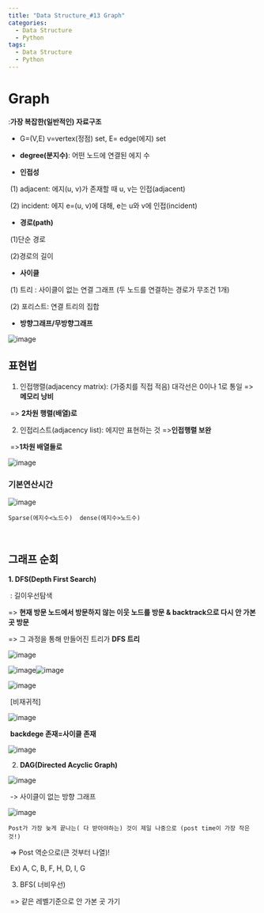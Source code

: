 ```yaml
---
title: "Data Structure_#13 Graph"
categories:
  - Data Structure
  - Python
tags:
  - Data Structure
  - Python
---
```


# Graph

:**가장 복잡한(일반적인) 자료구조**

- G=(V,E)      v=vertex(정점) set, E= edge(에지) set

* **degree(분지수)**: 어떤 노드에 연결된 에지 수

* **인접성**

​      (1) adjacent: 에지(u, v)가 존재할 때 u, v는 인접(adjacent)

​      (2) incident: 에지 e=(u, v)에 대해, e는 u와 v에 인접(incident)

* **경로(path)**

​      (1)단순 경로

​      (2)경로의 길이

* **사이클**

​      (1) 트리 : 사이클이 없는 연결 그래프 (두 노드를 연결하는 경로가 무조건 1개)

​      (2) 포리스트: 연결 트리의 집합 

- **방향그래프/무방향그래프**

![image](https://user-images.githubusercontent.com/79195793/120956839-71e4c180-c78f-11eb-9259-c812aadc4761.png)

## 표현법

1.  인접행렬(adjacency matrix): (가중치를 직접 적음) 대각선은 0이나 1로 통일 =>**메모리 낭비**

   ​		=> **2차원 행렬(배열)로**

2. 인접리스트(adjacency list): 에지만 표현하는 것 =>**인접행렬 보완**

​                 =>**1차원 배열들로**



![image](https://user-images.githubusercontent.com/79195793/120956848-76a97580-c78f-11eb-8de3-770a5fcfd5d4.png)

### 기본연산시간

![image](https://user-images.githubusercontent.com/79195793/120956887-8fb22680-c78f-11eb-933a-56f1478ea3b4.png)

    Sparse(에지수<노드수)  dense(에지수>노드수)
​							

## 그래프 순회

**1. DFS(Depth First Search)**

​	: 길이우선탐색

=> **현재 방문 노드에서 방문하지 않는 이웃 노드를 방문 & backtrack으로 다시 안 가본곳 방문**

=> 그 과정을 통해 만들어진 트리가 **DFS 트리**

![image](https://user-images.githubusercontent.com/79195793/120956915-9c367f00-c78f-11eb-8895-9c10f9738c90.png)

![image](https://user-images.githubusercontent.com/79195793/120956921-a0629c80-c78f-11eb-8f4f-a813fa88f0a1.png)![image](https://user-images.githubusercontent.com/79195793/120956930-a48eba00-c78f-11eb-970a-c5a20e2c8a3b.png)

![image](https://user-images.githubusercontent.com/79195793/120956936-a8224100-c78f-11eb-8aa6-1d7297c58ae8.png)

​											[비재귀적]

![image](https://user-images.githubusercontent.com/79195793/120956940-ac4e5e80-c78f-11eb-915e-ca7a61a83b0d.png)

​																**backdege 존재=사이클 존재**

![image](https://user-images.githubusercontent.com/79195793/120956943-af494f00-c78f-11eb-9a72-50a989575af2.png)

2.  **DAG(Directed Acyclic Graph)**

   ![image](https://user-images.githubusercontent.com/79195793/120956952-b5d7c680-c78f-11eb-8413-10fbc0df4044.png)

   

   ​		-> 사이클이 없는 방향 그래프

   ![image](https://user-images.githubusercontent.com/79195793/120956972-bf612e80-c78f-11eb-82f9-4e98c0eb0bff.png)


    Post가 가장 늦게 끝나는( 다 받아야하는) 것이 제일 나중으로 (post time이 가장 작은 것!)

   ​							=> Post 역순으로(큰 것부터 나열)!

   ​			Ex) A, C, B, F, H, D, I, G

   

3. BFS( 너비우선)

​      =>  같은 레벨기준으로 안 가본 곳 가기
